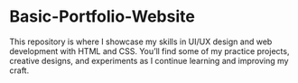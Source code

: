 # Basic-Portfolio-Website
This repository is where I showcase my skills in UI/UX design and web development with HTML and CSS. You’ll find some of my practice projects, creative designs, and experiments as I continue learning and improving my craft.
